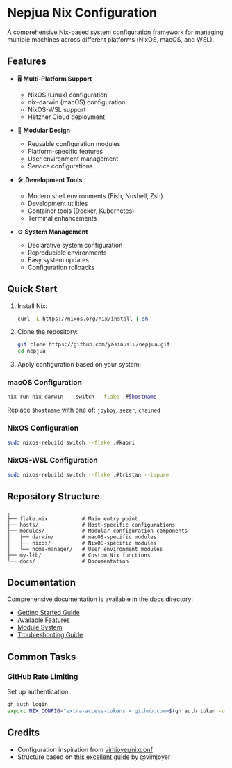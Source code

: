 # Nepjua Nix Configuration

A comprehensive Nix-based system configuration framework for managing multiple
machines across different platforms (NixOS, macOS, and WSL).

## Features

- 🖥️ **Multi-Platform Support**
  - NixOS (Linux) configuration
  - nix-darwin (macOS) configuration
  - NixOS-WSL support
  - Hetzner Cloud deployment

- 🧩 **Modular Design**
  - Reusable configuration modules
  - Platform-specific features
  - User environment management
  - Service configurations

- 🛠️ **Development Tools**
  - Modern shell environments (Fish, Nushell, Zsh)
  - Development utilities
  - Container tools (Docker, Kubernetes)
  - Terminal enhancements

- ⚙️ **System Management**
  - Declarative system configuration
  - Reproducible environments
  - Easy system updates
  - Configuration rollbacks

## Quick Start

1. Install Nix:
   ```bash
   curl -L https://nixos.org/nix/install | sh
   ```

2. Clone the repository:
   ```bash
   git clone https://github.com/yasinuslu/nepjua.git
   cd nepjua
   ```

3. Apply configuration based on your system:

### macOS Configuration

```bash
nix run nix-darwin -- switch --flake .#$hostname
```

Replace `$hostname` with one of: `joyboy`, `sezer`, `chained`

### NixOS Configuration

```bash
sudo nixos-rebuild switch --flake .#kaori
```

### NixOS-WSL Configuration

```bash
sudo nixos-rebuild switch --flake .#tristan --impure
```

## Repository Structure

```
.
├── flake.nix           # Main entry point
├── hosts/              # Host-specific configurations
├── modules/            # Modular configuration components
│   ├── darwin/         # macOS-specific modules
│   ├── nixos/          # NixOS-specific modules
│   └── home-manager/   # User environment modules
├── my-lib/             # Custom Nix functions
└── docs/               # Documentation
```

## Documentation

Comprehensive documentation is available in the [docs](./docs) directory:

- [Getting Started Guide](./docs/getting-started/README.md)
- [Available Features](./docs/features/README.md)
- [Module System](./docs/modules/README.md)
- [Troubleshooting Guide](./docs/troubleshooting/README.md)

## Common Tasks

### GitHub Rate Limiting

Set up authentication:

```bash
gh auth login
export NIX_CONFIG="extra-access-tokens = github.com=$(gh auth token -u yasinuslu)"
```

## Credits

- Configuration inspiration from
  [vimjoyer/nixconf](https://github.com/vimjoyer/nixconf)
- Structure based on
  [this excellent guide](https://www.youtube.com/watch?v=vYc6IzKvAJQ) by
  @vimjoyer
